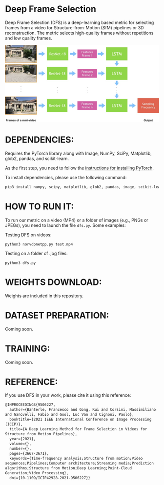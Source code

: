Deep Frame Selection
====================
Deep Frame Selection (DFS) is a deep-learning based metric for selecting frames from a video for Structure-from-Motion (SfM) pipelines or 3D reconstruction. The metric selects high-quality frames without repetitions and low quality frames.

![HDR-VDP](images/pipeline.jpg?raw=true "Our pipeline for selecting frames.")


DEPENDENCIES:
==============

Requires the PyTorch library along with Image, NumPy, SciPy, Matplotlib, glob2, pandas, and scikit-learn.

As the first step, you need to follow the [instructions for installing PyTorch](http://pytorch.org/).

To install dependencies, please use the following command: 

```bash
pip3 install numpy, scipy, matplotlib, glob2, pandas, image, scikit-learn, opencv-python. 
```

HOW TO RUN IT:
==============
To run our metric on a video (MP4) or a folder of images (e.g., PNGs or JPEGs), you need to launch the file ```dfs.py```. Some examples:

Testing DFS on videos:

```
python3 norvdpnetpp.py test.mp4
```

Testing on a folder of .jpg files:

```
python3 dfs.py 
```

WEIGHTS DOWNLOAD:
=================
Weights are included in this repository.

DATASET PREPARATION:
====================
Coming soon.

TRAINING:
=========
Coming soon.


REFERENCE:
==========

If you use DFS in your work, please cite it using this reference:

```
@INPROCEEDINGS{9506227,
  author={Banterle, Francesco and Gong, Rui and Corsini, Massimiliano and Ganovelli, Fabio and Gool, Luc Van and Cignoni, Paolo},
  booktitle={2021 IEEE International Conference on Image Processing (ICIP)}, 
  title={A Deep Learning Method for Frame Selection in Videos for Structure from Motion Pipelines}, 
  year={2021},
  volume={},
  number={},
  pages={3667-3671},
  keywords={Time-frequency analysis;Structure from motion;Video sequences;Pipelines;Computer architecture;Streaming media;Prediction algorithms;Structure from Motion;Deep Learning;Point-Cloud Generation;Video Processing},
  doi={10.1109/ICIP42928.2021.9506227}}
```

